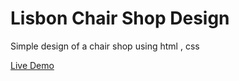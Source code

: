 # Lisbon Chair Shop Design

Simple design of a chair shop using html , css 

[Live Demo](https://ashrafemad097.github.io/Lisbon-Chair-Shop-Design/Lisbon%20Chair%20Shop%20Design/#)
